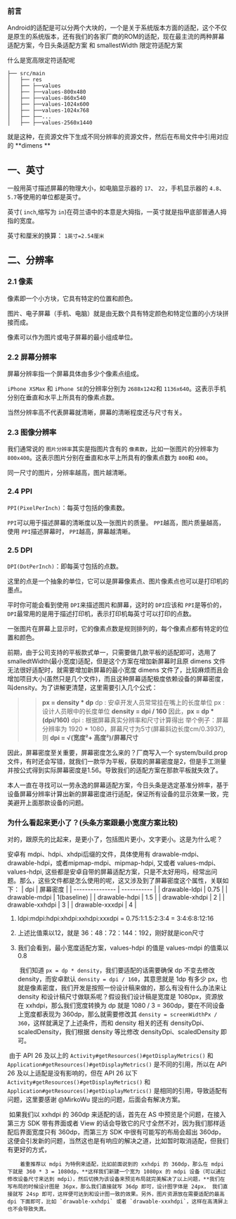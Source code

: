 ### 前言

Android的适配是可以分两个大块的，一个是关于系统版本方面的适配，这个不仅是原生的系统版本，还有我们的各家厂商的ROM的适配，现在最主流的两种屏幕适配方案，今日头条适配方案 和 smallestWidth 限定符适配方案

什么是宽高限定符适配呢

```
├── src/main
│   ├── res
│   ├── ├──values
│   ├── ├──values-800x480
│   ├── ├──values-860x540
│   ├── ├──values-1024x600
│   ├── ├──values-1024x768
│   ├── ├──...
│   ├── ├──values-2560x1440
```

就是这种，在资源文件下生成不同分辨率的资源文件，然后在布局文件中引用对应的 **dimens **

## 一、英寸

一般用英寸描述屏幕的物理大小，如电脑显示器的 `17`、 `22`，手机显示器的 `4.8`、 `5.7`等使用的单位都是英寸。

英寸( `inch`,缩写为 `in`)在荷兰语中的本意是大拇指，一英寸就是指甲底部普通人拇指的宽度。

英寸和厘米的换算： `1英寸=2.54厘米`

## 二、分辨率

### 2.1 像素

像素即一个小方块，它具有特定的位置和颜色。

图片、电子屏幕（手机、电脑）就是由无数个具有特定颜色和特定位置的小方块拼接而成。

像素可以作为图片或电子屏幕的最小组成单位。

### 2.2 屏幕分辨率

屏幕分辨率指一个屏幕具体由多少个像素点组成。

`iPhone XSMax` 和 `iPhone SE`的分辨率分别为 `2688x1242`和 `1136x640`。这表示手机分别在垂直和水平上所具有的像素点数。

当然分辨率高不代表屏幕就清晰，屏幕的清晰程度还与尺寸有关。

### 2.3 图像分辨率

我们通常说的 `图片分辨率`其实是指图片含有的 `像素数`，比如一张图片的分辨率为 `800x400`。这表示图片分别在垂直和水平上所具有的像素点数为 `800`和 `400`。

同一尺寸的图片，分辨率越高，图片越清晰。

### 2.4 PPI

`PPI(PixelPerInch)`：每英寸包括的像素数。

`PPI`可以用于描述屏幕的清晰度以及一张图片的质量。 `PPI`越高，图片质量越高，使用 `PPI`描述屏幕时， `PPI`越高，屏幕越清晰。

### 2.5 DPI

`DPI(DotPerInch)`：即每英寸包括的点数。

这里的点是一个抽象的单位，它可以是屏幕像素点、图片像素点也可以是打印机的墨点。

平时你可能会看到使用 `DPI`来描述图片和屏幕，这时的 `DPI`应该和 `PPI`是等价的， `DPI`最常用的是用于描述打印机，表示打印机每英寸可以打印的点数。

一张图片在屏幕上显示时，它的像素点数是规则排列的，每个像素点都有特定的位置和颜色。



前期，由于公司支持的平板款式单一，只需要做几款平板的适配即可，选用了 smalledtWidth(最小宽度)适配，但是这个方案在增加新屏幕时且原 dimens 文件无法很好适配时，就需要增加新屏幕的最小宽度 dimens 文件了，比较麻烦而且会增加项目大小(虽然只是几个文件)，而且这种屏幕适配极度依赖设备的屏幕密度，叫density。为了讲解更清楚，这里需要引入几个公式：

> > **px = density \* dp**
> > dp : 安卓开发人员常常挂在嘴上的长度单位
> > px : 设计人员眼中的长度单位
> > **density = dpi / 160**
> > 因此，**px = dp \* (dpi/160)**
> > dpi : 根据屏幕真实分辨率和尺寸计算得出
> > 举个例子：屏幕分辨率为 1920 * 1080，屏幕尺寸为5寸(屏幕斜边长度cm/0.3937), 则 **dpi = √(宽度²+ 高度²)/屏幕尺寸**

因此，屏幕密度至关重要，屏幕密度怎么来的？厂商写入一个 system/build.prop 文件，有时还会写错，就我们一款华为平板，获取的屏幕密度是2，但是手工测量并按公式得到实际屏幕密度是1.56。导致我们的适配方案在那款平板就失效了。

本人一直在寻找可以一劳永逸的屏幕适配方案，今日头条是选定基准分辨率，基于设备屏幕分辨率计算出新的屏幕密度进行适配，保证所有设备的显示效果一致，完美避开上面那款设备的问题。

### 为什么看起来更小了？(头条方案跟最小宽度方案比较)

对的，跟原先的比起来，是更小了，包括图片更小，文字更小。这是为什么呢？

安卓有 mdpi、hdpi、xhdpi后缀的文件，具体使用有 drawable-mdpi、drawable-hdpi，或者mipmap-mdpi、mipmap-hdpi, 又或者 values-mdpi、values-hdpi, 这些都是安卓自带的屏幕适配方案，只是不太好用吗，经常出问题。那么，这些文件都是怎么使用的呢，这又涉及到了屏幕密度这个属性，关联如下：
| dpi             | 屏幕密度    |
| --------------- | ----------- |
| drawable-ldpi   | 0.75        |
| drawable-mdpi   | 1(baseline) |
| drawable-hdpi   | 1.5         |
| drawable-xhdpi  | 2           |
| drawable-xxhdpi | 3           |
| drawable-xxxdpi | 4           |

1. ldpi:mdpi:hdpi:xhdpi:xxhdpi:xxxdpi = 0.75:1:1.5:2:3:4 = 3:4:6:8:12:16

2. 上述比值乘以12，就是 36：48：72：144：192，刚好就是icon尺寸

3. 我们会看到，最小宽度适配方案，values-hdpi 的值是 values-mdpi 的值乘以 0.8

   ​	我们知道 `px = dp * density`，我们要适配的话需要确保 dp 不变去修改 density，而安卓默认 `density = dpi / 160`，其意思就是 1dp 有多少 px，也就是像素密度，我们开发是按照一份设计稿来做的，那么有没有什么办法来让 density 和设计稿尺寸做联系呢？假设我们设计稿是宽度是 1080px，资源放在 xxhdpi，那么我们宽度转换为 dp 就是 1080 / 3 = 360dp，要在不同设备上宽度都表现为 360dp，那么就需要修改其 `density = screenWidthPx / 360`，这样就满足了上述条件，而和 density 相关的还有 densityDpi、scaledDensity，我们根据 density 等比修改  densityDpi、scaledDensity 即可。



​		由于 API 26 及以上的 `Activity#getResources()#getDisplayMetrics()` 和 `Application#getResources()#getDisplayMetrics()` 是不同的引用，所以在 API 26 及以上适配是没有影响的，但在 API 26 以下 `Activity#getResources()#getDisplayMetrics()` 和 `Application#getResources()#getDisplayMetrics()` 是相同的引用，导致适配有问题，这里要感谢 @MirkoWu 提出的问题，后面会有解决方案。

​		如果我们以 xxhdpi 的 360dp 来适配的话，首先在 AS 中预览是个问题，在接入第三方 SDK 带有界面或者 View 的话会导致它的尺寸全然不对，因为我们那样适配后界面宽度只有 360dp，而第三方 SDK 中很有可能写的布局会超出 360dp，这便会引发新的问题，当然这也是有响应的解决之道，比如暂时取消适配，但我们有更好的方式，

 		着重推荐以 mdpi 为特例来适配，比如前面说到的 xxhdpi 的 360dp，那么在 mdpi 下就是 360 * 3 = 1080dp，**这样我们新建一个宽为 1080px 的 mdpi 设备（可以通过修改设备尺寸来达到 mdpi），然后切换为该设备来预览布局就完美解决了以上问题，**我们在写布局的时候设计图是 36px，那么我们直接就写 36dp 即可，设计图字体是 24px， 我们直接就写 24sp 即可，这样便可达到和设计图一致的效果。另外，图片资源放在需要适配的最高 dpi 下面即可，比如 `drawable-xxhdpi` 或者 `drawable-xxxhdpi`，这样在高清屏上也不会导致失真。

 